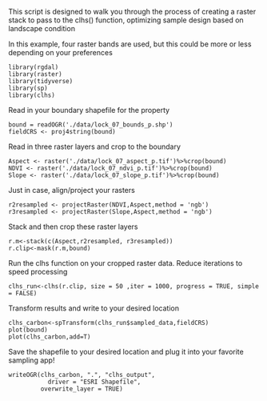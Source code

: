 This script is designed to walk you through the process of creating a raster stack to pass to the clhs() function, optimizing sample design based on landscape condition

In this example, four raster bands are used, but this could be more or less depending on your preferences

```{r}
library(rgdal)
library(raster)
library(tidyverse)
library(sp)
library(clhs)
```

Read in your boundary shapefile for the property
```{r}
bound = readOGR('./data/lock_07_bounds_p.shp')
fieldCRS <- proj4string(bound)
```

Read in three raster layers and crop to the boundary
```{r}
Aspect <- raster('./data/lock_07_aspect_p.tif')%>%crop(bound)
NDVI <- raster('./data/lock_07_ndvi_p.tif')%>%crop(bound)
Slope <- raster('./data/lock_07_slope_p.tif')%>%crop(bound)
```

Just in case, align/project your rasters
```{r}
r2resampled <- projectRaster(NDVI,Aspect,method = 'ngb')
r3resampled <- projectRaster(Slope,Aspect,method = 'ngb')
```

Stack and then crop these raster layers
```{r}
r.m<-stack(c(Aspect,r2resampled, r3resampled))
r.clip<-mask(r.m,bound)
```

Run the clhs function on your cropped raster data. Reduce iterations to speed processing
```{r}
clhs_run<-clhs(r.clip, size = 50 ,iter = 1000, progress = TRUE, simple = FALSE)
```

Transform results and write to your desired location
```{r}
clhs_carbon<-spTransform(clhs_run$sampled_data,fieldCRS)
plot(bound)
plot(clhs_carbon,add=T)
```

Save the shapefile to your desired location and plug it into your favorite sampling app!
```{r}
writeOGR(clhs_carbon, ".", "clhs_output", 
           driver = "ESRI Shapefile",
         overwrite_layer = TRUE)
```
